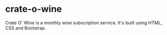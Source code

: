 # crate-o-wine
Crate O' Wine is a monthly wine subscription service. It's built using HTML, CSS and Bootstrap.
